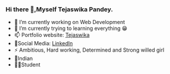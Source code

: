 ### Hi there 👋,Myself Tejaswika Pandey.

- 🔭 I’m currently working on Web Development
- 🌱 I’m currently trying to learning everything 😁
- 📫 Portfolio website: [Tejaswika](https://tejaswika.github.io/port123/)
- 👬Social Media: [LinkedIn](https://www.linkedin.com/in/tejaswika-pandey-4b1509190/)
- ⚡ Ambitious, Hard working, Determined and Strong willed girl
- 🙏Indian
- 👩‍🎓Student

